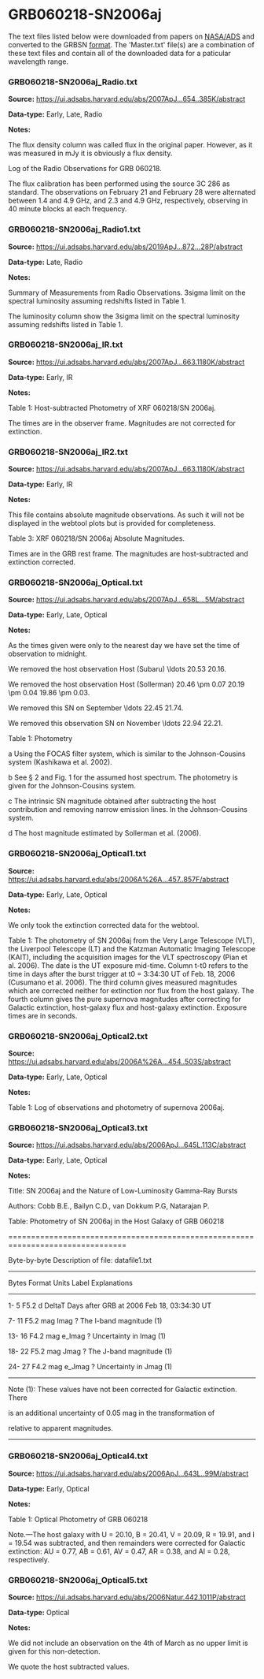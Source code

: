 # GRB060218-SN2006aj


The text files listed below were downloaded from papers on [NASA/ADS](https://ui.adsabs.harvard.edu) and converted to the GRBSN [format](https://github.com/GabrielF98/GRBSNWebtool/tree/master/Webtool/static/SourceData). The 'Master.txt' file(s) are a combination of these text files and contain all of the downloaded data for a paticular wavelength range.

### GRB060218-SN2006aj_Radio.txt


**Source:** https://ui.adsabs.harvard.edu/abs/2007ApJ...654..385K/abstract

**Data-type:** Early, Late, Radio

**Notes:**

The flux density column was called flux in the original paper. However, as it was measured in mJy it is obviously a flux density.



Log of the Radio Observations for GRB 060218.

The flux calibration has been performed using the source 3C 286 as standard. The observations on February 21 and February 28 were alternated between 1.4 and 4.9 GHz, and 2.3 and 4.9 GHz, respectively, observing in 40 minute blocks at each frequency.

### GRB060218-SN2006aj_Radio1.txt


**Source:** https://ui.adsabs.harvard.edu/abs/2019ApJ...872...28P/abstract

**Data-type:** Late, Radio

**Notes:**

Summary of Measurements from Radio Observations. 3sigma limit on the spectral luminosity assuming redshifts listed in Table 1.



The luminosity column show the 3sigma limit on the spectral luminosity assuming redshifts listed in Table 1.

### GRB060218-SN2006aj_IR.txt


**Source:** https://ui.adsabs.harvard.edu/abs/2007ApJ...663.1180K/abstract

**Data-type:** Early, IR

**Notes:**

Table 1: Host-subtracted Photometry of XRF 060218/SN 2006aj.

The times are in the observer frame. Magnitudes are not corrected for extinction.

### GRB060218-SN2006aj_IR2.txt


**Source:** https://ui.adsabs.harvard.edu/abs/2007ApJ...663.1180K/abstract

**Data-type:** Early, IR

**Notes:**

This file contains absolute magnitude observations. As such it will not be displayed in the webtool plots but is provided for completeness.



Table 3: XRF 060218/SN 2006aj Absolute Magnitudes.

Times are in the GRB rest frame. The magnitudes are host-subtracted and extinction corrected.

### GRB060218-SN2006aj_Optical.txt


**Source:** https://ui.adsabs.harvard.edu/abs/2007ApJ...658L...5M/abstract

**Data-type:** Early, Late, Optical

**Notes:**

As the times given were only to the nearest day we have set the time of observation to midnight.

We removed the host observation Host (Subaru) \ldots 20.53 20.16.

We removed the host observation Host (Sollerman) 20.46 \pm 0.07 20.19 \pm 0.04 19.86 \pm 0.03.

We removed this SN on September \ldots 22.45 21.74.

We removed this observation SN on November \ldots 22.94 22.21.



Table 1: Photometry

a Using the FOCAS filter system, which is similar to the Johnson-Cousins system (Kashikawa et al. 2002).

b See § 2 and Fig. 1 for the assumed host spectrum. The photometry is given for the Johnson-Cousins system.

c The intrinsic SN magnitude obtained after subtracting the host contribution and removing narrow emission lines. In the Johnson-Cousins system.

d The host magnitude estimated by Sollerman et al. (2006).

### GRB060218-SN2006aj_Optical1.txt


**Source:** https://ui.adsabs.harvard.edu/abs/2006A%26A...457..857F/abstract

**Data-type:** Early, Late, Optical

**Notes:**

We only took the extinction corrected data for the webtool.



Table 1: The photometry of SN 2006aj from the Very Large Telescope (VLT), the Liverpool Telescope (LT) and the Katzman Automatic Imaging Telescope (KAIT), including the acquisition images for the VLT spectroscopy (Pian et al. 2006). The date is the UT exposure mid-time. Column t-t0 refers to the time in days after the burst trigger at t0 = 3:34:30 UT of Feb. 18, 2006 (Cusumano et al. 2006). The third column gives measured magnitudes which are corrected neither for extinction nor flux from the host galaxy. The fourth column gives the pure supernova magnitudes after correcting for Galactic extinction, host-galaxy flux and host-galaxy extinction. Exposure times are in seconds.

### GRB060218-SN2006aj_Optical2.txt


**Source:** https://ui.adsabs.harvard.edu/abs/2006A%26A...454..503S/abstract

**Data-type:** Early, Late, Optical

**Notes:**

Table 1: Log of observations and photometry of supernova 2006aj.

### GRB060218-SN2006aj_Optical3.txt


**Source:** https://ui.adsabs.harvard.edu/abs/2006ApJ...645L.113C/abstract

**Data-type:** Early, Late, Optical

**Notes:**

Title: SN 2006aj and the Nature of Low-Luminosity Gamma-Ray Bursts

Authors: Cobb B.E., Bailyn C.D., van Dokkum P.G, Natarajan P.

Table: Photometry of SN 2006aj in the Host Galaxy of GRB 060218

================================================================================

Byte-by-byte Description of file: datafile1.txt

--------------------------------------------------------------------------------

Bytes Format Units Label Explanations

--------------------------------------------------------------------------------

1- 5 F5.2 d DeltaT Days after GRB at 2006 Feb 18, 03:34:30 UT

7- 11 F5.2 mag Imag ? The I-band magnitude (1)

13- 16 F4.2 mag e_Imag ? Uncertainty in Imag (1)

18- 22 F5.2 mag Jmag ? The J-band magnitude (1)

24- 27 F4.2 mag e_Jmag ? Uncertainty in Jmag (1)

--------------------------------------------------------------------------------

Note (1): These values have not been corrected for Galactic extinction. There

is an additional uncertainty of 0.05 mag in the transformation of

relative to apparent magnitudes.

--------------------------------------------------------------------------------

### GRB060218-SN2006aj_Optical4.txt


**Source:** https://ui.adsabs.harvard.edu/abs/2006ApJ...643L..99M/abstract

**Data-type:** Early, Optical

**Notes:**

Table 1: Optical Photometry of GRB 060218

Note.—The host galaxy with U = 20.10, B = 20.41, V = 20.09, R = 19.91, and I = 19.54 was subtracted, and then remainders were corrected for Galactic extinction: AU = 0.77, AB = 0.61, AV = 0.47, AR = 0.38, and AI = 0.28, respectively.

### GRB060218-SN2006aj_Optical5.txt


**Source:** https://ui.adsabs.harvard.edu/abs/2006Natur.442.1011P/abstract

**Data-type:** Optical

**Notes:**

We did not include an observation on the 4th of March as no upper limit is given for this non-detection.

We quote the host subtracted values.